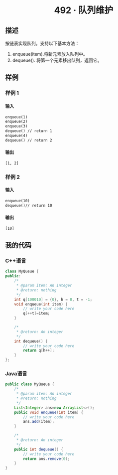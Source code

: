 # <center> 492 · 队列维护

## 描述

按链表实现队列。支持以下基本方法：

1. enqueue(item).将新元素放入队列中。
2. dequeue(). 将第一个元素移出队列，返回它。


## 样例

### 样例 1

#### 输入

```txt
enqueue(1)
enqueue(2)
enqueue(3)
dequeue() // return 1
enqueue(4)
dequeue() // return 2
```

#### 输出

```txt
[1, 2]
```

### 样例 2

#### 输入

```txt
enqueue(10)
dequeue()// return 10
```

#### 输出

```txt
[10]
```

## 我的代码

### C++语言

```c++
class MyQueue {
public:
    /*
     * @param item: An integer
     * @return: nothing
     */
    int q[100010] = {0}, h = 0, t = -1;
    void enqueue(int item) {
        // write your code here
        q[++t]=item;
    }

    /*
     * @return: An integer
     */
    int dequeue() {
        // write your code here
        return q[h++];
    }
};
```

### Java语言

```java
public class MyQueue {
    /*
     * @param item: An integer
     * @return: nothing
     */
    List<Integer> ans=new ArrayList<>();
    public void enqueue(int item) {
        // write your code here
        ans.add(item);
    }

    /*
     * @return: An integer
     */
    public int dequeue() {
        // write your code here
        return ans.remove(0);
    }
}
```